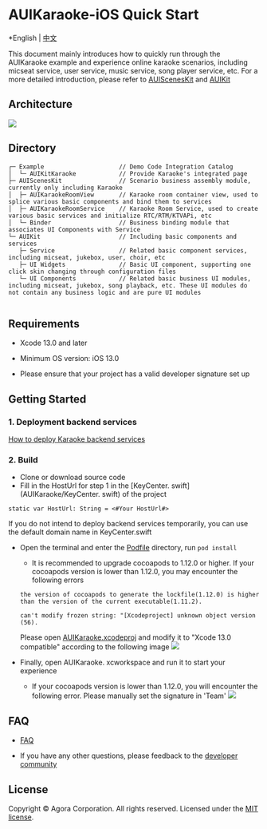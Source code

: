 # AUIKaraoke-iOS Quick Start

*English | [中文](README_zh.md)

This document mainly introduces how to quickly run through the AUIKaraoke example  and experience online karaoke scenarios, including micseat service, user service, music service, song player service, etc. For a more detailed introduction, please refer to [AUIScenesKit](../AScenesKit/README.md) and [AUIKit](https://github.com/AgoraIO-Community/AUIKit/tree/main/iOS)

## Architecture
![](https://accktvpic.oss-cn-beijing.aliyuncs.com/pic/github_readme/uikit/uikit_structure_chart.png)

## Directory
```
┌─ Example                     // Demo Code Integration Catalog
│  └─ AUIKitKaraoke            // Provide Karaoke's integrated page
├─ AUIScenesKit                // Scenario business assembly module, currently only including Karaoke
│  ├─ AUIKaraokeRoomView       // Karaoke room container view, used to splice various basic components and bind them to services
│  ├─ AUIKaraokeRoomService    // Karaoke Room Service, used to create various basic services and initialize RTC/RTM/KTVAPi, etc
│  └─ Binder                   // Business binding module that associates UI Components with Service
└─ AUIKit                      // Including basic components and services
   ├─ Service                  // Related basic component services, including micseat, jukebox, user, choir, etc
   ├─ UI Widgets               // Basic UI component, supporting one click skin changing through configuration files
   └─ UI Components            // Related basic business UI modules, including micseat, jukebox, song playback, etc. These UI modules do not contain any business logic and are pure UI modules
   
```

## Requirements

- Xcode 13.0 and later

- Minimum OS version: iOS 13.0

- Please ensure that your project has a valid developer signature set up


## Getting Started

### 1. Deployment backend services

[How to deploy Karaoke backend services](../../backend)  

### 2. Build
- Clone or download  source code
- Fill in the HostUrl for step 1 in the [KeyCenter. swift] (AUIKaraoke/KeyCenter. swift) of the project
```
static var HostUrl: String = <#Your HostUrl#>
```
If you do not intend to deploy backend services temporarily, you can use the default domain name in KeyCenter.swift

- Open the terminal and enter the [Podfile](Podfile) directory, run `pod install`
  - It is recommended to upgrade cocoapods to 1.12.0 or higher. If your cocoapods version is lower than 1.12.0, you may encounter the following errors
  ```
  the version of cocoapods to generate the lockfile(1.12.0) is higher than the version of the current executable(1.11.2). 
  ```
  ```
  can't modify frozen string: "[Xcodeproject] unknown object version (56).
  ```
  Please open [AUIKaraoke.xcodeproj](AUIKaraoke.xcodeproj) and modify it to "Xcode 13.0 compatible" according to the following image
  ![](https://fullapp.oss-cn-beijing.aliyuncs.com/uikit/readme/1691738494762.jpg)

- Finally, open AUIKaraoke. xcworkspace and run it to start your experience
  - If your cocoapods version is lower than 1.12.0, you will encounter the following error. Please manually set the signature in 'Team'
  ![](https://fullapp.oss-cn-beijing.aliyuncs.com/uikit/readme/1691739881708.jpg)


## FAQ

- [FAQ](../doc/KaraokeFAQ.md)

- If you have any other questions, please feedback to the [developer community](https://www.rtcdeveloper.cn/cn/community/discussion/0)


## License

Copyright © Agora Corporation. All rights reserved.
Licensed under the [MIT license](LICENSE).

